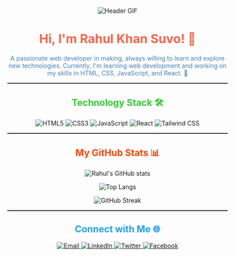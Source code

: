 <p align="center">
  <img src="https://user-images.githubusercontent.com/74038190/225813708-98b745f2-7d22-48cf-9150-083f1b00d6c9.gif" alt="Header GIF" />
</p>
<h1 align="center" style="color:#ff6347;">Hi, I'm Rahul Khan Suvo! 👋</h1>

<p align="center" style="color:#4682b4;">
  A passionate web developer in making, always willing to learn and explore new technologies. Currently, I'm learning web development and working on my skills in HTML, CSS, JavaScript, and React. 🌱
</p>

<hr style="border: 0; height: 2px; background: #333;">

<h2 align="center" style="color:#32cd32;">Technology Stack 🛠️</h2>

<p align="center">
  <img src="https://img.shields.io/badge/-HTML5-E34F26?style=flat&logo=html5&logoColor=white" alt="HTML5" />
  <img src="https://img.shields.io/badge/-CSS3-1572B6?style=flat&logo=css3&logoColor=white" alt="CSS3" />
  <img src="https://img.shields.io/badge/-JavaScript-F7DF1E?style=flat&logo=javascript&logoColor=black" alt="JavaScript" />
  <img src="https://img.shields.io/badge/-React-61DAFB?style=flat&logo=react&logoColor=black" alt="React" />
  <img src="https://img.shields.io/badge/-Tailwind%20CSS-38B2AC?style=flat&logo=tailwind-css&logoColor=white" alt="Tailwind CSS" />
</p>

<hr style="border: 0; height: 2px; background: #333;">

<h2 align="center" style="color:#ff4500;">My GitHub Stats 📊</h2>

<p align="center">
  <img src="https://github-readme-stats.vercel.app/api?username=rahulkhansuvo&show_icons=true&theme=radical" alt="Rahul's GitHub stats" />
</p>

<p align="center">
  <img src="https://github-readme-stats.vercel.app/api/top-langs/?username=rahulkhansuvo&layout=compact&theme=radical" alt="Top Langs" />
</p>

<p align="center">
  <img src="https://github-readme-streak-stats.herokuapp.com/?user=rahulkhansuvo&theme=radical" alt="GitHub Streak" />
</p>

<hr style="border: 0; height: 2px; background: #333;">

<h2 align="center" style="color:#1DA1F2;">Connect with Me 🌐</h2>

<p align="center">
  <a href="mailto:rahul.khan.suvo@gmail.com" target="_blank" rel="noopener noreferrer">
    <img src="https://img.shields.io/badge/-Email-D14836?style=flat&logo=gmail&logoColor=white" alt="Email" />
  </a>
  <a href="[https://www.linkedin.com/in/rahulkhansuvo/](https://www.linkedin.com/in/rahul-khan-suvo-855a70264/)" target="_blank" rel="noopener noreferrer">
    <img src="https://img.shields.io/badge/-LinkedIn-0077B5?style=flat&logo=linkedin&logoColor=white" alt="LinkedIn" />
  </a>
  <a href="https://twitter.com/rahulkhansuvo" target="_blank" rel="noopener noreferrer">
    <img src="https://img.shields.io/badge/-Twitter-1DA1F2?style=flat&logo=twitter&logoColor=white" alt="Twitter" />
  </a>
  <a href="https://www.facebook.com/rahul.khan.suvo" target="_blank" rel="noopener noreferrer">
    <img src="https://img.shields.io/badge/-Facebook-1877F2?style=flat&logo=facebook&logoColor=white" alt="Facebook" />
  </a>
</p>
